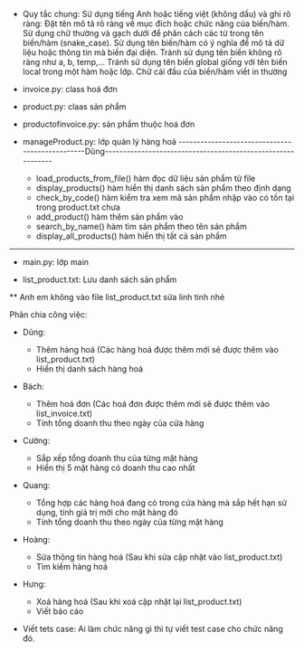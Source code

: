 * Quy tắc chung:
Sử dụng tiếng Anh hoặc tiếng việt (không dấu) và ghi rõ ràng:
Đặt tên mô tả rõ ràng về mục đích hoặc chức năng của biến/hàm.
Sử dụng chữ thường và gạch dưới để phân cách các từ trong tên biến/hàm (snake_case).
Sử dụng tên biến/hàm có ý nghĩa để mô tả dữ liệu hoặc thông tin mà biến đại diện.
Tránh sử dụng tên biến không rõ ràng như a, b, temp,...
Tránh sử dụng tên biến global giống với tên biến local trong một hàm hoặc lớp.
Chữ cái đầu của biến/hàm viết in thường

- invoice.py: class hoá đơn

- product.py: claas sản phẩm

- productofinvoice.py: sản phẩm thuộc hoá đơn

- manageProduct.py: lớp quản lý hàng hoá
------------------------------------------------Dũng------------------------------------------------------------
	+ load_products_from_file() hàm đọc dữ liệu sản phẩm từ file
	+ display_products() hàm hiển thị danh sách sản phẩm theo định dạng
	+ check_by_code() hàm kiểm tra xem mã sản phẩm nhập vào có tồn tại trong product.txt chưa
	+ add_product() hàm thêm sản phẩm vào
	+ search_by_name() hàm tìm sản phẩm theo tên sản phẩm
	+ display_all_products() hàm hiển thị tất cả sản phẩm
----------------------------------------------------------------------------------------------------------------

- main.py: lớp main

- list_product.txt: Lưu danh sách sản phẩm

** Anh em không vào file list_product.txt sửa linh tinh nhé

Phân chia công việc:
- Dũng: 
	+ Thêm hàng hoá (Các hàng hoá được thêm mới sẽ được thêm vào list_product.txt)
	+ Hiển thị danh sách hàng hoá
- Bách:
	+ Thêm hoá đơn (Các hoá đơn được thêm mới sẽ được thêm vào list_invoice.txt)
	+ Tính tổng doanh thu theo ngày của cửa hàng
- Cường:
	+ Sắp xếp tổng doanh thu của từng mặt hàng
	+ Hiển thị 5 mặt hàng có doanh thu cao nhất
- Quang:
	+ Tổng hợp các hàng hoá đang có trong cửa hàng mà sắp hết hạn sử dụng, tính giá trị mới cho mặt hàng đó
	+ Tính tổng doanh thu theo ngày của từng mặt hàng
- Hoàng:
	+ Sửa thông tin hàng hoá (Sau khi sửa cập nhật vào list_product.txt)
	+ Tìm kiếm hàng hoá
- Hưng: 
	+ Xoá hàng hoá (Sau khi xoá cập nhật lại list_product.txt)
	+ Viết báo cáo

- Viết tets case: Ai làm chức năng gì thì tự viết test case cho chức năng đó.
